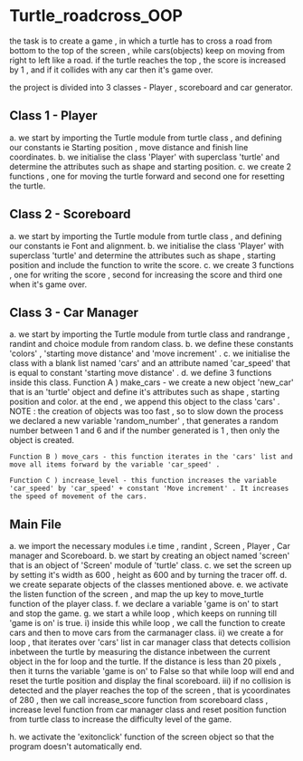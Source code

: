 # Turtle_roadcross_OOP

the task is to create a game , in which a turtle has to cross a road from bottom to the top of the screen , while cars(objects) keep on moving from right to left like a road. 
if the turtle reaches the top , the score is increased by 1 , and if it collides with any car then it's game over.

the project is divided into 3 classes - Player , scoreboard and car generator.

## Class 1 - Player
a. we start by importing the Turtle module from turtle class , and defining our constants ie Starting position , move distance and finish line coordinates.
b. we initialise the class 'Player' with superclass 'turtle' and determine the attributes such as shape and starting position.
c. we create 2 functions , one for moving the turtle forward and second one for resetting the turtle.

## Class 2 - Scoreboard
a. we start by importing the Turtle module from turtle class , and defining our constants ie Font and alignment.
b. we initialise the class 'Player' with superclass 'turtle' and determine the attributes such as shape , starting position and include the function to write the score.
c. we create 3 functions , one for writing the score , second for increasing the score and third one when it's game over. 

## Class 3 - Car Manager
a. we start by importing the Turtle module from turtle class and randrange , randint and choice module from random class.
b. we define these constants 'colors' , 'starting move distance' and 'move increment' . 
c. we initialise the class with a blank list named 'cars' and an attribute named 'car_speed' that is equal to constant 'starting move distance' . 
d. we define 3 functions inside this class. 
    Function A ) make_cars - we create a new object 'new_car' that is an 'turtle' object and define it's attributes such as shape , starting position and color.
    at the end , we append this object to the class 'cars' . 
    NOTE : the creation of objects was too fast , so to slow down the process we declared a new variable 'random_number' , that generates a random number between 1 and 6 and 
    if the number generated is 1 , then only the object is created. 
    
    Function B ) move_cars - this function iterates in the 'cars' list and move all items forward by the variable 'car_speed' . 
    
    Function C ) increase_level - this function increases the variable 'car_speed' by 'car_speed' + constant 'Move increment' . It increases the speed of movement of the cars.
    
## Main File 
a. we import the necessary modules i.e time , randint , Screen , Player , Car manager and Scoreboard. 
b. we start by creating an object named 'screen' that is an object of 'Screen' module of 'turtle' class.
c. we set the screen up by setting it's width as 600 , height as 600 and by turning the tracer off.
d. we create separate objects of the classes mentioned above.
e. we activate the listen function of the screen , and map the up key to move_turtle function of the player class.
f. we declare a variable 'game is on' to start and stop the game.
g. we start a while loop , which keeps on running till 'game is on' is true. 
    i) inside this while loop , we call the function to create cars and then to move cars from the carmanager class.
    ii) we create a for loop , that iterates over 'cars' list in car manager class that detects collision inbetween the turtle by measuring the distance inbetween
    the current object in the for loop and the turtle. If the distance is less than 20 pixels , then it turns the variable 'game is on' to False so that while loop will end 
    and reset the turtle position and display the final scoreboard.
    iii) if no collision is detected and the player reaches the top of the screen , that is ycoordinates of 280 , then we call increase_score function from scoreboard class , 
    increase level function from car manager class and reset position function from turtle class to increase the difficulty level of the game.
    
h. we activate the 'exitonclick' function of the screen object so that the program doesn't automatically end.
